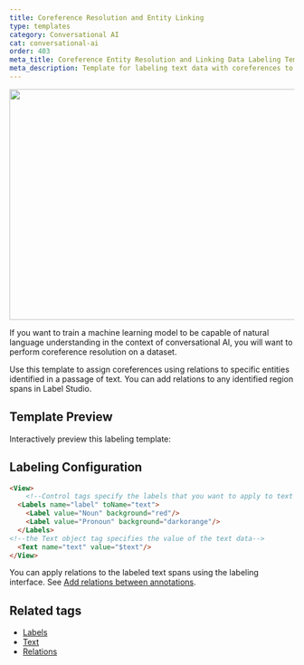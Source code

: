 ```yaml
---
title: Coreference Resolution and Entity Linking
type: templates
category: Conversational AI
cat: conversational-ai
order: 403
meta_title: Coreference Entity Resolution and Linking Data Labeling Template
meta_description: Template for labeling text data with coreferences to perform entity resolution and entity linking with Label Studio for your machine learning and data science projects.
---
```


<img src="/images/templates/coreference-resolution-and-entity-linking.png" alt="" class="gif-border" width="552px" height="408px" />

If you want to train a machine learning model to be capable of natural language understanding in the context of conversational AI, you will want to perform coreference resolution on a dataset.

Use this template to assign coreferences using relations to specific entities identified in a passage of text. You can add relations to any identified region spans in Label Studio.

## Template Preview

Interactively preview this labeling template:

<div id="main-preview"></div>

## Labeling Configuration

```html
<View>
    <!--Control tags specify the labels that you want to apply to text spans-->
  <Labels name="label" toName="text">
    <Label value="Noun" background="red"/>
    <Label value="Pronoun" background="darkorange"/>
  </Labels>
<!--the Text object tag specifies the value of the text data-->
  <Text name="text" value="$text"/>
</View>
```

You can apply relations to the labeled text spans using the labeling interface. See [Add relations between annotations](/guide/labeling.html#Add-relations-between-annotations).

## Related tags

- [Labels](/tags/labels.html)
- [Text](/tags/text.html)
- [Relations](/tags/relations.html)